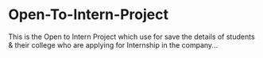 # Open-To-Intern-Project
This is the Open to Intern Project which use for save the details of students &amp; their college who are applying for Internship in the company...
